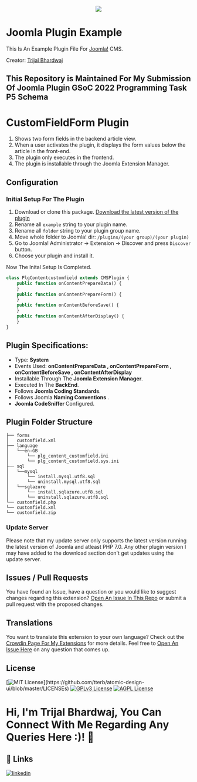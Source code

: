 <p align="center">
  <img 
    src="https://user-images.githubusercontent.com/82861332/163880389-108756b5-49e6-4d49-b6ab-df3b89acbcfa.png"
  >
</p>

Joomla Plugin Example
=====================

This Is An Example Plugin File For [Joomla!](http://joomla.org/) CMS.

Creator: [Trijal Bhardwaj](https://github.com/Trijal-Bhardwaj/)

This Repository is Maintained For My Submission Of Joomla Plugin GSoC 2022 Programming Task P5 Schema
-----

# CustomFieldForm Plugin
1. Shows two form fields in the backend article view.
2. When a user activates the plugin, it displays the form values below the article in the front-end.
3. The plugin only executes in the frontend.
4. The plugin is installable through the Joomla Extension Manager.

## Configuration

### Initial Setup For The Plugin

1. Download or clone this package. [Download the latest version of the plugin](https://github.com/Trijal-Bhardwaj/Joomla-Plugin-GSoC-2022-Programming-Task-P5-Schema/)
2. Rename all `example` string to your plugin name.
3. Rename all `folder` string to your plugin group name.
4. Move whole folder to Joomla! dir: `/plugins/(your group)/(your plugin)`
5. Go to Joomla! Administrator -> Extension -> Discover and press `Discover` button.
6. Choose your plugin and install it.


Now The Inital Setup Is Completed.

```PHP
class PlgContentcustomfield extends CMSPlugin {
    public function onContentPrepareData() {
    }
    public function onContentPrepareForm() {
    }
    public function onContentBeforeSave() {
    }
    public function onContentAfterDisplay() {
    }
}
```

## Plugin Specifications:
- Type: <b> System </b> <br/>
- Events Used: <b> onContentPrepareData , onContentPrepareForm , onContentBeforeSave , onContentAfterDisplay </b>
- Installable Through The <b> Joomla Extension Manager</b>.
- Executed In The <b> BackEnd</b>.
- Follows <b> Joomla Coding Standards</b>.
- Follows Joomla <b> Naming Conventions</b> .
- <b> Joomla CodeSniffer </b> Configured.

## Plugin Folder Structure

    ├── forms
    │	customfield.xml
    ├── language
    │	└──en-GB
    │   	└── plg_content_customfield.ini
    │   	└── plg_content_customfield.sys.ini
    ├── sql
    │	└──mysql
    │   	└── install.mysql.utf8.sql
    │   	└── uninstall.mysql.utf8.sql
    │	└──sqlazure
    │   	└── install.sqlazure.utf8.sql
    │   	└── uninstall.sqlazure.utf8.sql
    └── customfield.php
    └── customfield.xml
    └── customfield.zip

### Update Server

Please note that my update server only supports the latest version running the latest version of Joomla and atleast PHP 7.0.
Any other plugin version I may have added to the download section don't get updates using the update server.

## Issues / Pull Requests

You have found an Issue, have a question or you would like to suggest changes regarding this extension?
[Open An Issue In This Repo](https://github.com/Trijal-Bhardwaj/Joomla-Plugin-GSoC-2022-Programming-Task-P5-Schema/issues/new) or submit a pull request with the proposed changes.

## Translations

You want to translate this extension to your own language? Check out the [Crowdin Page For My Extensions](https://joomla.crowdin.com) for more details. Feel free to [Open An Issue Here](https://github.com/Trijal-Bhardwaj/Joomla-Plugin-GSoC-2022-Programming-Task-P5-Schema/issues/new) on any question that comes up.

## License

[![MIT License](https://img.shields.io/apm/l/atomic-design-ui.svg?)](https://github.com/tterb/atomic-design-ui/blob/master/LICENSEs)
[![GPLv3 License](https://img.shields.io/badge/License-GPL%20v3-yellow.svg)](https://opensource.org/licenses/)
[![AGPL License](https://img.shields.io/badge/license-AGPL-blue.svg)](http://www.gnu.org/licenses/agpl-3.0)

# Hi, I'm Trijal Bhardwaj, You Can Connect With Me Regarding Any Queries Here :)! 👋

## 🔗 Links
[![linkedin](https://img.shields.io/badge/linkedin-0A66C2?style=for-the-badge&logo=linkedin&logoColor=white)](https://www.linkedin.com/in/trijal-bhardwaj/)
